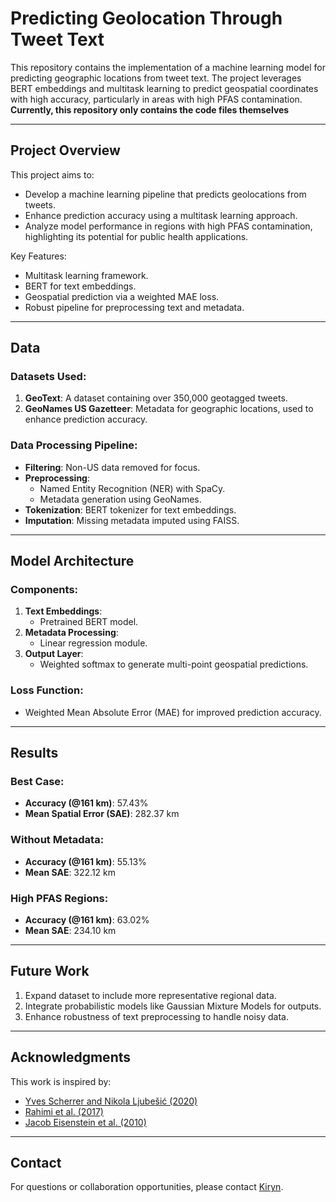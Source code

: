 # Predicting Geolocation Through Tweet Text

This repository contains the implementation of a machine learning model for predicting geographic locations from tweet text. The project leverages BERT embeddings and multitask learning to predict geospatial coordinates with high accuracy, particularly in areas with high PFAS contamination.
**Currently, this repository only contains the code files themselves**

---

## Project Overview

This project aims to:

- Develop a machine learning pipeline that predicts geolocations from tweets.
- Enhance prediction accuracy using a multitask learning approach.
- Analyze model performance in regions with high PFAS contamination, highlighting its potential for public health applications.

Key Features:

- Multitask learning framework.
- BERT for text embeddings.
- Geospatial prediction via a weighted MAE loss.
- Robust pipeline for preprocessing text and metadata.

---

## Data

### Datasets Used:

1. **GeoText**: A dataset containing over 350,000 geotagged tweets.
2. **GeoNames US Gazetteer**: Metadata for geographic locations, used to enhance prediction accuracy.

### Data Processing Pipeline:

- **Filtering**: Non-US data removed for focus.
- **Preprocessing**:
  - Named Entity Recognition (NER) with SpaCy.
  - Metadata generation using GeoNames.
- **Tokenization**: BERT tokenizer for text embeddings.
- **Imputation**: Missing metadata imputed using FAISS.

---

## Model Architecture

### Components:

1. **Text Embeddings**:
   - Pretrained BERT model.
2. **Metadata Processing**:
   - Linear regression module.
3. **Output Layer**:
   - Weighted softmax to generate multi-point geospatial predictions.

### Loss Function:

- Weighted Mean Absolute Error (MAE) for improved prediction accuracy.

---

## Results

### Best Case:
- **Accuracy (@161 km)**: 57.43%
- **Mean Spatial Error (SAE)**: 282.37 km

### Without Metadata:
- **Accuracy (@161 km)**: 55.13%
- **Mean SAE**: 322.12 km

### High PFAS Regions:
- **Accuracy (@161 km)**: 63.02%
- **Mean SAE**: 234.10 km

---

## Future Work

1. Expand dataset to include more representative regional data.
2. Integrate probabilistic models like Gaussian Mixture Models for outputs.
3. Enhance robustness of text preprocessing to handle noisy data.

---

## Acknowledgments

This work is inspired by:
- [Yves Scherrer and Nikola Ljubešić (2020)](https://arxiv.org/abs/2303.07865)
- [Rahimi et al. (2017)](https://arxiv.org/abs/1704.04008)
- [Jacob Eisenstein et al. (2010)](https://aclanthology.org/D10-1124)

---

## Contact

For questions or collaboration opportunities, please contact [Kiryn](mistakesweremaed@gmail.com).
